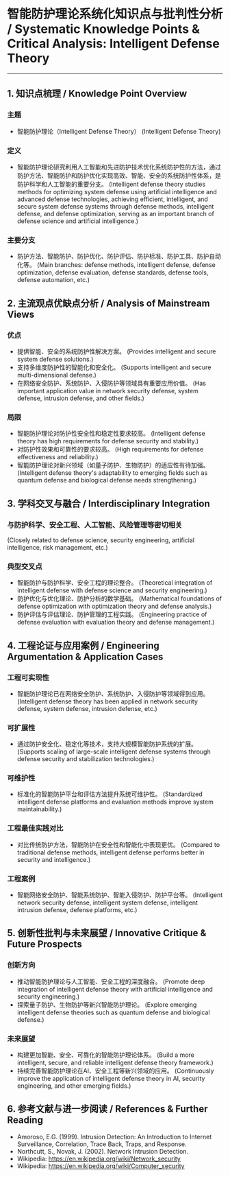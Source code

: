 # 智能防护理论系统化知识点与批判性分析 / Systematic Knowledge Points & Critical Analysis: Intelligent Defense Theory

---

## 1. 知识点梳理 / Knowledge Point Overview

### 主题

- 智能防护理论（Intelligent Defense Theory）
  (Intelligent Defense Theory)

### 定义

- 智能防护理论研究利用人工智能和先进防护技术优化系统防护性的方法，通过防护方法、智能防护和防护优化实现高效、智能、安全的系统防护性体系，是防护科学和人工智能的重要分支。
  (Intelligent defense theory studies methods for optimizing system defense using artificial intelligence and advanced defense technologies, achieving efficient, intelligent, and secure system defense systems through defense methods, intelligent defense, and defense optimization, serving as an important branch of defense science and artificial intelligence.)

### 主要分支

- 防护方法、智能防护、防护优化、防护评估、防护标准、防护工具、防护自动化等。
  (Main branches: defense methods, intelligent defense, defense optimization, defense evaluation, defense standards, defense tools, defense automation, etc.)

## 2. 主流观点优缺点分析 / Analysis of Mainstream Views

### 优点

- 提供智能、安全的系统防护性解决方案。
  (Provides intelligent and secure system defense solutions.)
- 支持多维度防护性的智能化和安全化。
  (Supports intelligent and secure multi-dimensional defense.)
- 在网络安全防护、系统防护、入侵防护等领域具有重要应用价值。
  (Has important application value in network security defense, system defense, intrusion defense, and other fields.)

### 局限

- 智能防护理论对防护性安全性和稳定性要求较高。
  (Intelligent defense theory has high requirements for defense security and stability.)
- 对防护性效果和可靠性的要求较高。
  (High requirements for defense effectiveness and reliability.)
- 智能防护理论对新兴领域（如量子防护、生物防护）的适应性有待加强。
  (Intelligent defense theory's adaptability to emerging fields such as quantum defense and biological defense needs strengthening.)

## 3. 学科交叉与融合 / Interdisciplinary Integration

### 与防护科学、安全工程、人工智能、风险管理等密切相关

  (Closely related to defense science, security engineering, artificial intelligence, risk management, etc.)

### 典型交叉点

- 智能防护与防护科学、安全工程的理论整合。
  (Theoretical integration of intelligent defense with defense science and security engineering.)
- 防护优化与优化理论、防护分析的数学基础。
  (Mathematical foundations of defense optimization with optimization theory and defense analysis.)
- 防护评估与评估理论、防护管理的工程实践。
  (Engineering practice of defense evaluation with evaluation theory and defense management.)

## 4. 工程论证与应用案例 / Engineering Argumentation & Application Cases

### 工程可实现性

- 智能防护理论已在网络安全防护、系统防护、入侵防护等领域得到应用。
  (Intelligent defense theory has been applied in network security defense, system defense, intrusion defense, etc.)

### 可扩展性

- 通过防护安全化、稳定化等技术，支持大规模智能防护系统的扩展。
  (Supports scaling of large-scale intelligent defense systems through defense security and stabilization technologies.)

### 可维护性

- 标准化的智能防护平台和评估方法提升系统可维护性。
  (Standardized intelligent defense platforms and evaluation methods improve system maintainability.)

### 工程最佳实践对比

- 对比传统防护方法，智能防护在安全性和智能化中表现更优。
  (Compared to traditional defense methods, intelligent defense performs better in security and intelligence.)

### 工程案例

- 智能网络安全防护、智能系统防护、智能入侵防护、防护平台等。
  (Intelligent network security defense, intelligent system defense, intelligent intrusion defense, defense platforms, etc.)

## 5. 创新性批判与未来展望 / Innovative Critique & Future Prospects

### 创新方向

- 推动智能防护理论与人工智能、安全工程的深度融合。
  (Promote deep integration of intelligent defense theory with artificial intelligence and security engineering.)
- 探索量子防护、生物防护等新兴智能防护理论。
  (Explore emerging intelligent defense theories such as quantum defense and biological defense.)

### 未来展望

- 构建更加智能、安全、可靠化的智能防护理论体系。
  (Build a more intelligent, secure, and reliable intelligent defense theory framework.)
- 持续完善智能防护理论在AI、安全工程等新兴领域的应用。
  (Continuously improve the application of intelligent defense theory in AI, security engineering, and other emerging fields.)

## 6. 参考文献与进一步阅读 / References & Further Reading

- Amoroso, E.G. (1999). Intrusion Detection: An Introduction to Internet Surveillance, Correlation, Trace Back, Traps, and Response.
- Northcutt, S., Novak, J. (2002). Network Intrusion Detection.
- Wikipedia: <https://en.wikipedia.org/wiki/Network_security>
- Wikipedia: <https://en.wikipedia.org/wiki/Computer_security>

